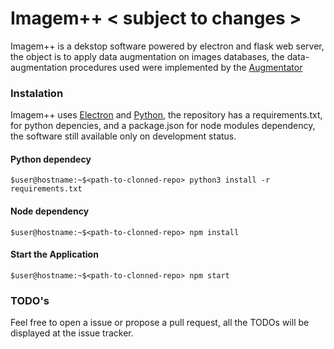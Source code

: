 # Imagem++ < subject to changes >

Imagem++ is a dekstop software powered by electron and flask web server, the object is to apply data augmentation on images databases, the data-augmentation procedures used were implemented by the [Augmentator](https://github.com/mdbloice/Augmentor)

### Instalation
Imagem++ uses [Electron](https://electronjs.org/) and [Python](https://www.python.org/), the repository has a requirements.txt, for python depencies, and a package.json for node modules dependency, the software still available only on development status.

#### Python dependecy
```shellscript
$user@hostname:~$<path-to-clonned-repo> python3 install -r requirements.txt
```
#### Node dependency
```
$user@hostname:~$<path-to-clonned-repo> npm install
```

#### Start the Application
```
$user@hostname:~$<path-to-clonned-repo> npm start
```

### TODO's
Feel free to open a issue or propose a pull request, all the TODOs will be displayed at the issue tracker.